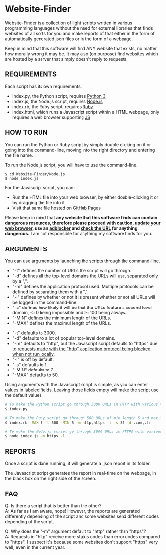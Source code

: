 # Website-Finder

Website-Finder is a collection of light scripts written in various programming languages without the need for external libraries that finds websites of all sorts for you and make reports of that either in the form of automatically generated json files or in the form of a webpage.

Keep in mind that this software will find ANY website that exists, no matter how morally wrong it may be. It may also (on purpose) find websites which are hosted by a server that simply doesn't reply to requests.

## REQUIREMENTS

Each script has its own requirements.

* index.py, the Python script, requires [Python 3](https://www.python.org/downloads/)
* index.js, the Node.js script, requires [Node.js](https://nodejs.org/en/download/)
* index.rb, the Ruby script, requires [Ruby](https://rubyinstaller.org/downloads/)
* index.html, which runs a Javascript script within a HTML webpage, only requires a web browser supporting [JS](https://developer.mozilla.org/en-US/docs/Learn/JavaScript/First_steps/What_is_JavaScript)

## HOW TO RUN

You can run the Python or Ruby script by simply double clicking on it or going into the command-line, moving into the right directory and entering the file name.

To run the Node.js script, you will have to use the command-line.

```sh
$ cd Website-Finder/Node.js
$ node index.js
```

For the Javascript script, you can: 

* Run the HTML file into your web browser, by either double-clicking it or by dragging the file into it
* Visit that same file hosted on [GitHub Pages](https://tttaevas.github.io/Website-Finder/Javascript/index.html)

Please keep in mind that **any website that this software finds can contain dangerous resources, therefore please proceed with caution, [update your web browser](https://www.whatismybrowser.com/), use an [adblocker](https://ublockorigin.com/) and [check the URL](https://www.virustotal.com/gui/home/url) for anything dangerous.** I am not responsible for anything my software finds for you.

## ARGUMENTS

You can use arguments by launching the scripts through the command-line.

- "-t" defines the number of URLs the script will go through.
- "-d" defines all the top-level domains the URLs will use, separated only by a ",".
- "-m" defines the application protocol used. Multiple protocols can be defined by separating them with a ",".
- "-l" defines by whether or not it is present whether or not all URLs will be logged in the command-line.
- "-s" defines how likely it will be that the URLs feature a second level domain, <=0 being impossible and >=100 being always.
- "-MIN" defines the minimum length of the URLs.
- "-MAX" defines the maximul length of the URLs.

* "-t" defaults to 3000.
* "-d" defaults to a lot of popular top-level domains.
* "-m" defaults to "http", but the Javascript script defaults to "https" due to [requests made with the "http" application protocol being blocked when not run locally](https://developer.mozilla.org/en-US/docs/Web/Security/Mixed_content).
* "-l" is off by default.
* "-s" defaults to 1.
* "-MIN" defaults to 2.
* "-MAX" defaults to 50.

Using arguments with the Javascript script is simple, as you can enter values in labeled fields. Leaving those fields empty will make the script use the default values.

```sh
# To make the Python script go through 3000 URLs in HTTP with various top-level domains without logging:
$ index.py

# To make the Ruby script go through 500 URLs of min length 5 and max length 7 in HTTP and HTTPS with only the .com and .fr top-level domains with a 30% chance for each URL to feature a second level domain with logging:
$ index.rb -MAX 7 -t 500 -MIN 5 -m http,https -l -s 30 -d .com,.fr

# To make the Node.js script go through 3000 URLs in HTTPS with various top-level domains with logging:
$ node index.js -m https -l
```

## REPORTS

Once a script is done running, it will generate a .json report in its folder.

The Javascript script generates the report in real-time on the webpage, in the black box on the right side of the screen.

## FAQ

Q: Is there a script that is better than the other?  
A: As far as I am aware, nope! However, the reports are generated differently depending of the script and some websites send different codes depending of the script.

Q: Why does the "-m" argument default to "http" rather than "https"?  
A: Requests in "http" receive more status codes than error codes compared to "https". I suspect it's because some websites don't support "https" very well, even in the current year.
